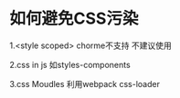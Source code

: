 # 如何避免CSS污染

1.\<style scoped> chorme不支持 不建议使用

2.css in js 如styles-components

3.css Moudles 利用webpack css-loader